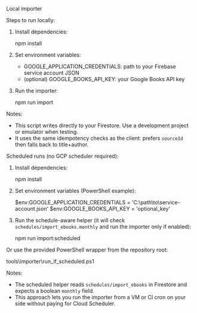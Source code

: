 Local importer

Steps to run locally:

1. Install dependencies:

   npm install

2. Set environment variables:

   - GOOGLE_APPLICATION_CREDENTIALS: path to your Firebase service account JSON
   - (optional) GOOGLE_BOOKS_API_KEY: your Google Books API key

3. Run the importer:

   npm run import

Notes:
- This script writes directly to your Firestore. Use a development project or emulator when testing.
- It uses the same idempotency checks as the client: prefers `sourceId` then falls back to title+author.

Scheduled runs (no GCP scheduler required):

1. Install dependencies:

   npm install

2. Set environment variables (PowerShell example):

   $env:GOOGLE_APPLICATION_CREDENTIALS = 'C:\path\to\service-account.json'
   $env:GOOGLE_BOOKS_API_KEY = 'optional_key'

3. Run the schedule-aware helper (it will check `schedules/import_ebooks.monthly` and run the importer only if enabled):

   npm run import:scheduled

Or use the provided PowerShell wrapper from the repository root:

   tools\importer\run_if_scheduled.ps1

Notes:
- The scheduled helper reads `schedules/import_ebooks` in Firestore and expects a boolean `monthly` field.
- This approach lets you run the importer from a VM or CI cron on your side without paying for Cloud Scheduler.
